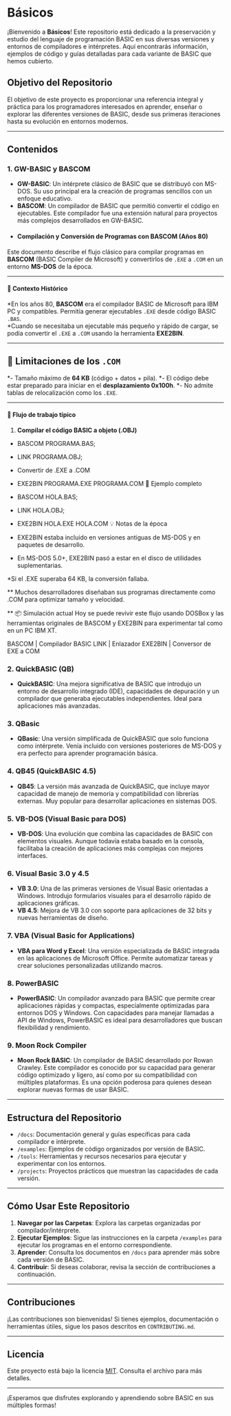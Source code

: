 # Básicos

¡Bienvenido a **Básicos**! Este repositorio está dedicado a la preservación y estudio del lenguaje de programación BASIC en sus diversas versiones y entornos de compiladores e intérpretes. Aquí encontrarás información, ejemplos de código y guías detalladas para cada variante de BASIC que hemos cubierto.

## Objetivo del Repositorio

El objetivo de este proyecto es proporcionar una referencia integral y práctica para los programadores interesados en aprender, enseñar o explorar las diferentes versiones de BASIC, desde sus primeras iteraciones hasta su evolución en entornos modernos.

---

## Contenidos

### 1. **GW-BASIC y BASCOM**
- **GW-BASIC**: Un intérprete clásico de BASIC que se distribuyó con MS-DOS. Su uso principal era la creación de programas sencillos con un enfoque educativo.
- **BASCOM**: Un compilador de BASIC que permitió convertir el código en ejecutables. Este compilador fue una extensión natural para proyectos más complejos desarrollados en GW-BASIC.
- #### Compilación y Conversión de Programas con BASCOM (Años 80)

Este documento describe el flujo clásico para compilar programas en **BASCOM** (BASIC Compiler de Microsoft) y convertirlos de `.EXE` a `.COM` en un entorno **MS-DOS** de la época.

---

#### 📜 Contexto Histórico
*En los años 80, **BASCOM** era el compilador BASIC de Microsoft para IBM PC y compatibles. Permitía generar ejecutables `.EXE` desde código BASIC `.BAS`.  
*Cuando se necesitaba un ejecutable más pequeño y rápido de cargar, se podía convertir el `.EXE` a `.COM` usando la herramienta **EXE2BIN**.

---

## 🔹 Limitaciones de los `.COM`
*- Tamaño máximo de **64 KB** (código + datos + pila).
*- El código debe estar preparado para iniciar en el **desplazamiento 0x100h**.
*- No admite tablas de relocalización como los `.EXE`.

---

#### 🔹 Flujo de trabajo típico

1. **Compilar el código BASIC a objeto (.OBJ)**
   
*   BASCOM PROGRAMA.BAS;
*   LINK PROGRAMA.OBJ;
*   Convertir de .EXE a .COM


* EXE2BIN PROGRAMA.EXE PROGRAMA.COM
🔹 Ejemplo completo

* BASCOM HOLA.BAS;
* LINK HOLA.OBJ;
* EXE2BIN HOLA.EXE HOLA.COM
💡 Notas de la época
* EXE2BIN estaba incluido en versiones antiguas de MS-DOS y en paquetes de desarrollo.

* En MS-DOS 5.0+, EXE2BIN pasó a estar en el disco de utilidades suplementarias.

*Si el .EXE superaba 64 KB, la conversión fallaba.

** Muchos desarrolladores diseñaban sus programas directamente como .COM para optimizar tamaño y velocidad.

** 📦 Simulación actual
Hoy se puede revivir este flujo usando DOSBox y las herramientas originales de BASCOM y EXE2BIN para experimentar tal como en un PC IBM XT.


BASCOM  | Compilador BASIC
LINK    | Enlazador
EXE2BIN | Conversor de EXE a COM



### 2. **QuickBASIC (QB)**
- **QuickBASIC**: Una mejora significativa de BASIC que introdujo un entorno de desarrollo integrado (IDE), capacidades de depuración y un compilador que generaba ejecutables independientes. Ideal para aplicaciones más avanzadas.

### 3. **QBasic**
- **QBasic**: Una versión simplificada de QuickBASIC que solo funciona como intérprete. Venía incluido con versiones posteriores de MS-DOS y era perfecto para aprender programación básica.

### 4. **QB45 (QuickBASIC 4.5)**
- **QB45**: La versión más avanzada de QuickBASIC, que incluye mayor capacidad de manejo de memoria y compatibilidad con librerías externas. Muy popular para desarrollar aplicaciones en sistemas DOS.

### 5. **VB-DOS (Visual Basic para DOS)**
- **VB-DOS**: Una evolución que combina las capacidades de BASIC con elementos visuales. Aunque todavía estaba basado en la consola, facilitaba la creación de aplicaciones más complejas con mejores interfaces.

### 6. **Visual Basic 3.0 y 4.5**
- **VB 3.0**: Una de las primeras versiones de Visual Basic orientadas a Windows. Introdujo formularios visuales para el desarrollo rápido de aplicaciones gráficas.
- **VB 4.5**: Mejora de VB 3.0 con soporte para aplicaciones de 32 bits y nuevas herramientas de diseño.

### 7. **VBA (Visual Basic for Applications)**
- **VBA para Word y Excel**: Una versión especializada de BASIC integrada en las aplicaciones de Microsoft Office. Permite automatizar tareas y crear soluciones personalizadas utilizando macros.

### 8. **PowerBASIC**
- **PowerBASIC**: Un compilador avanzado para BASIC que permite crear aplicaciones rápidas y compactas, especialmente optimizadas para entornos DOS y Windows. Con capacidades para manejar llamadas a API de Windows, PowerBASIC es ideal para desarrolladores que buscan flexibilidad y rendimiento.

### 9. **Moon Rock Compiler**
- **Moon Rock BASIC**: Un compilador de BASIC desarrollado por Rowan Crawley. Este compilador es conocido por su capacidad para generar código optimizado y ligero, así como por su compatibilidad con múltiples plataformas. Es una opción poderosa para quienes desean explorar nuevas formas de usar BASIC.

---

## Estructura del Repositorio

- `/docs`: Documentación general y guías específicas para cada compilador e intérprete.
- `/examples`: Ejemplos de código organizados por versión de BASIC.
- `/tools`: Herramientas y recursos necesarios para ejecutar y experimentar con los entornos.
- `/projects`: Proyectos prácticos que muestran las capacidades de cada versión.

---

## Cómo Usar Este Repositorio

1. **Navegar por las Carpetas**: Explora las carpetas organizadas por compilador/intérprete.
2. **Ejecutar Ejemplos**: Sigue las instrucciones en la carpeta `/examples` para ejecutar los programas en el entorno correspondiente.
3. **Aprender**: Consulta los documentos en `/docs` para aprender más sobre cada versión de BASIC.
4. **Contribuir**: Si deseas colaborar, revisa la sección de contribuciones a continuación.

---

## Contribuciones

¡Las contribuciones son bienvenidas! Si tienes ejemplos, documentación o herramientas útiles, sigue los pasos descritos en `CONTRIBUTING.md`.

---

## Licencia

Este proyecto está bajo la licencia [MIT](LICENSE). Consulta el archivo para más detalles.

---

¡Esperamos que disfrutes explorando y aprendiendo sobre BASIC en sus múltiples formas!
